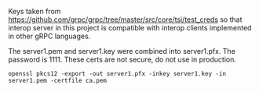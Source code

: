 Keys taken from https://github.com/grpc/grpc/tree/master/src/core/tsi/test_creds
so that interop server in this project is compatible with interop clients
implemented in other gRPC languages.

The server1.pem and server1.key were combined into server1.pfx. The password is 1111. These certs are not secure, do not use in production.
```
openssl pkcs12 -export -out server1.pfx -inkey server1.key -in server1.pem -certfile ca.pem
```
